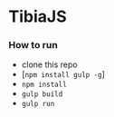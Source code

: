 # TibiaJS

### How to run
* clone this repo
* [`npm install gulp -g`]
* `npm install`
* `gulp build`
* `gulp run`
